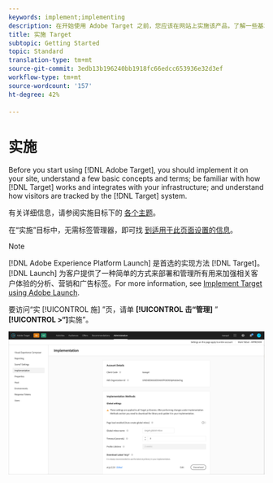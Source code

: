 ```yaml
---
keywords: implement;implementing
description: 在开始使用 Adobe Target 之前，您应该在网站上实施该产品，了解一些基本概念和术语，熟悉 Target 的工作原理以及与基础架构集成的方式，并了解 Target 系统如何跟踪访客。
title: 实施 Target
subtopic: Getting Started
topic: Standard
translation-type: tm+mt
source-git-commit: 3edb13b196240bb1918fc66edcc653936e32d3ef
workflow-type: tm+mt
source-wordcount: '157'
ht-degree: 42%

---
```



# 实施

Before you start using [!DNL Adobe Target], you should implement it on your site, understand a few basic concepts and terms; be familiar with how [!DNL Target] works and integrates with your infrastructure; and understand how visitors are tracked by the [!DNL Target] system.

有关详细信息，请参阅实施目标下的 [各个主题](/help/c-implementing-target/implementing-target.md)。

在“实施”目标中，无需标签管理器，即可找 [到适用于此页面设置的信息](/help/c-implementing-target/c-implementing-target-for-client-side-web/how-to-deployatjs/implementing-target-without-a-tag-manager.md)。

>[!NOTE]
>
>[!DNL Adobe Experience Platform Launch] 是首选的实现方法 [!DNL Target]。 [!DNL Launch] 为客户提供了一种简单的方式来部署和管理所有用来加强相关客户体验的分析、营销和广告标签。For more information, see [Implement Target using Adobe Launch](/help/c-implementing-target/c-implementing-target-for-client-side-web/how-to-deployatjs/cmp-implementing-target-using-adobe-launch.md).

要访问“实 [!UICONTROL 施] ”页，请单 **[!UICONTROL 击“管理]** ” **[!UICONTROL >“]**&#x200B;实施”。

![实施页](/help/administrating-target/assets/implementation.png)